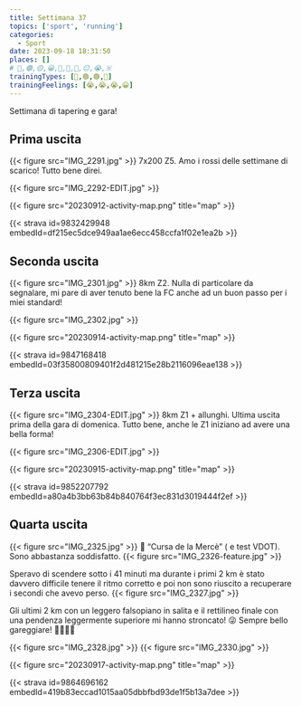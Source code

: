 ```yaml
---
title: Settimana 37
topics: ['sport', 'running']
categories:
  - Sport
date: 2023-09-18 18:31:50
places: []
# 🔴,🟢,🟡,😀,🙁,🫤,🙂,😐,😭,☠️
trainingTypes: [🔴,🟢,🟢,🔴]
trainingFeelings: [😭,😭,😭,😀]
---
```

Settimana di tapering e gara! 
<!--more--> 

## Prima uscita
{{< figure src="IMG_2291.jpg" >}}
7x200 Z5. Amo i rossi delle settimane di scarico!
Tutto bene direi.


{{< figure src="IMG_2292-EDIT.jpg" >}}

{{< figure src="20230912-activity-map.png" title="map" >}}

{{< strava id=9832429948 embedId=df215ec5dce949aa1ae6ecc458ccfa1f02e1ea2b >}}

## Seconda uscita

{{< figure src="IMG_2301.jpg" >}}
8km Z2. Nulla di particolare da segnalare, mi pare di aver tenuto bene la FC anche ad un buon passo per i miei standard!

{{< figure src="IMG_2302.jpg" >}}

{{< figure src="20230914-activity-map.png" title="map" >}}

{{< strava id=9847168418 embedId=03f35800809401f2d481215e28b2116096eae138 >}}

## Terza uscita

{{< figure src="IMG_2304-EDIT.jpg" >}}
8km Z1 + allunghi.
Ultima uscita prima della gara di domenica. Tutto bene, anche le Z1 iniziano ad avere una bella forma!

{{< figure src="IMG_2306-EDIT.jpg" >}}

{{< figure src="20230915-activity-map.png" title="map" >}}

{{< strava id=9852207792 embedId=a80a4b3bb63b84b840764f3ec831d3019444f2ef >}}


## Quarta uscita

{{< figure src="IMG_2325.jpg" >}}
🏁 “Cursa de la Mercè” ( e test VDOT). Sono abbastanza soddisfatto.
{{< figure src="IMG_2326-feature.jpg" >}}

Speravo di scendere sotto i 41 minuti ma durante i primi 2 km è stato davvero difficile tenere il ritmo corretto e poi non sono riuscito a recuperare i secondi che avevo perso.
{{< figure src="IMG_2327.jpg" >}}

Gli ultimi 2 km con un leggero falsopiano in salita e il rettilineo finale con una pendenza leggermente superiore mi hanno stroncato! 😜
Sempre bello gareggiare! 🏃‍♂️💪🏻

{{< figure src="IMG_2328.jpg" >}}
{{< figure src="IMG_2330.jpg" >}}

{{< figure src="20230917-activity-map.png" title="map" >}}

{{< strava id=9864696162 embedId=419b83eccad1015aa05dbbfbd93de1f5b13a7dee >}}
